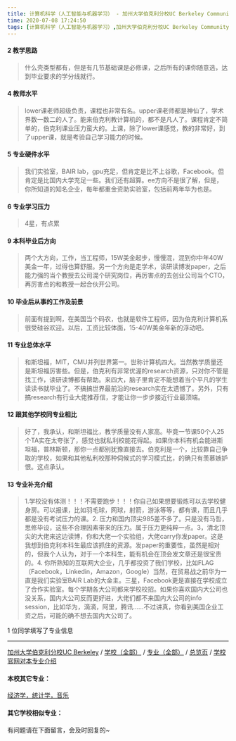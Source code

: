 ```yaml
---
title: 计算机科学（人工智能与机器学习） - 加州大学伯克利分校UC Berkeley Community College
time: 2020-07-08 17:24:50
tags: [计算机科学（人工智能与机器学习）,加州大学伯克利分校UC Berkeley Community College]
---
```

#### 2 教学思路
> 什么壳类型都有，但是有几节基础课是必修课，之后所有的课你随意选，达到毕业要求的学分线就行。


#### 4 教师水平
> lower课老师超级负责，课程也非常有名。upper课老师都是神仙了，学术界数一数二的人了。能来伯克利教计算机的，都不是凡人了。课程肯定不简单的，伯克利课业压力蛮大的。上课，除了lower课感觉，教的非常好，到了upper课，就是考验自己学习能力的时候。


#### 5 专业硬件水平
> 我们实验室，BAIR lab，gpu充足，但肯定是比不上谷歌，Facebook。但肯定是比国内大学充足一些。我们还有超算。ee方向不是很了解，但是，你所知道的知名企业，每年都重金资助实验室，包括前两年华为也是。


#### 6 专业学习压力
> 4星，有点累


#### 9 本科毕业后方向
> 两个大方向，工作，当工程师，15W美金起步，慢慢混，混到你中年40W美金一年，过得也算舒服。另一个方向是走学术，读研读博发paper，之后能力强的当个教授去公司混个研究岗位，再厉害点的去创业公司当个CTO，再厉害点的和教授一起合伙开公司。


#### 10 毕业后从事的工作及前景
> 前面有提到啊，在美国当个码农，也就是软件工程师，因为伯克利计算机系很受硅谷欢迎。以后，工资比较体面，15-40W美金年新的浮动吧。


#### 11 专业总体水平
> 和斯坦福，MIT，CMU并列世界第一。世称计算机四大。当然教学质量还是斯坦福厉害些。但是，伯克利有非常优渥的research资源，只对你不管是找工作，读研读博都有帮助。来四大，脑子里肯定不能想着当个平凡的学生读读书就毕业了。不搞搞世界最前沿的research实在太遗憾了。另外，只有搞research有行业大佬推荐信，才能让你一步步接近行业最顶端。


#### 12 跟其他学校同专业相比
> 好了，我承认，和斯坦福比，教学质量没有人家高。毕竟一节课50个人25个TA实在太夸张了，感觉也就私利校能花得起。如果你本科有机会能进斯坦福，普林斯顿，那你一点都别犹豫直接去。伯克利是一个，比较靠自己争取的学校，如果和其他私利校那种伺候式的学习模式比，的确只有羡慕嫉妒恨。这点承认。


#### 13 专业补充介绍
> 1.学校没有体测！！！不需要跑步！！！你自己如果想要锻炼可以去学校健身房。可以报课，比如羽毛球，网球，射箭，游泳等等，都有课，而且几乎都是没有考试压力的课。2. 压力和国内顶尖985差不多了。只是没有马哲，思修毕设，这些不合理因素带来的压力。属于压力更纯粹一点。3，清北顶尖的大佬来这边读博，你和大佬一个实验组，大佬carry你发paper。这是我想到伯克利本科生最应该抓住的资源。发paper的重要性，虽然是相对的，但我个人认为，对于一个本科生，能有机会在顶会发文章还是很宝贵的。4. 你所熟知的互联网大企业，几乎都投资了我们学校，比如FLAG（Facebook，Linkedin，Amazon，Google）当然，在贸易战之前华为一直是我们实验室BAIR Lab的大金主。三星，Facebook更是直接在学校成立了合作实验室。每个学期各大公司都来学校校招。如果你喜欢国内大公司也没关系，国内大公司反而更好进，大佬们都不来国内大公司的info session，比如华为，滴滴，阿里，腾讯……不过讲真，你看到美国企业工资之后，可能的确不想去国内大公司了。

1 位同学填写了专业信息
***
[加州大学伯克利分校UC Berkeley](https://www.jianshu.com/p/691533834d4b) / [学校（全部）](http://www.jianshu.com/p/3efa6bcca419) / [专业（全部）](http://www.jianshu.com/p/2d4c6d3552c2) / [总览页](http://www.jianshu.com/p/445daeb4fa00) / [学校官网对本专业介绍]()
#### 本校其它专业：
[经济学，统计学，音乐](https://www.jianshu.com/p/6f5d585bf003) 
#### 其它学校相似专业：



有问题请在下面留言，会及时回复的~
